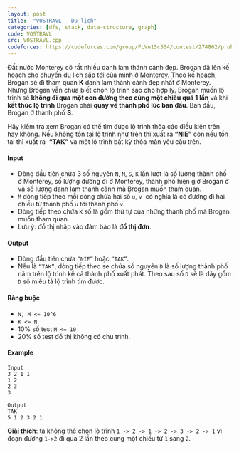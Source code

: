 ```yaml
---
layout: post
title:  "VOSTRAVL - Du lịch"
categories: [dfs, stack, data-structure, graph]
code: VOSTRAVL
src: VOSTRAVL.cpp
codeforces: https://codeforces.com/group/FLVn1Sc504/contest/274862/problem/J
---
```


Đất nước Monterey có rất nhiều danh lam thánh cảnh đẹp. Brogan đã lên kế hoạch cho chuyến du lịch sắp tới của mình ở Monterey. Theo kế hoạch, Brogan sẽ đi tham quan **K** danh lam thánh cảnh đẹp nhất ở Monterey. Nhưng Brogan vẫn chưa biết chọn lộ trình sao cho hợp lý. Brogan muốn lộ trình sẽ **không đi qua một con đường theo cùng một chiều quá 1 lần** và khi **kết thúc lộ trình** Brogan phải **quay về thành phố lúc ban đầu**. Ban đầu, Brogan ở thành phố **S**.

Hãy kiểm tra xem Brogan có thể tìm được lộ trình thỏa các điều kiện trên hay không. Nếu không tồn tại lộ trình như trên thì xuất ra **“NIE”** còn nếu tồn tại thì xuất ra  **“TAK”** và một lộ trình bất kỳ thỏa mản yêu cầu trên.


#### Input

+ Dòng đầu tiên chứa 3 số nguyên `N`, `M`, `S`, `K` lần lượt là số lượng thành phố ở Monterey, số lượng đường đi ở Monterey, thành phố hiện giờ Brogan ở và số lượng danh lam thánh cảnh mà Brogan muốn tham quan.
+ `M` dòng tiếp theo mỗi dòng chứa hai số `u`, `v`  có nghĩa là có đương đi hai chiều từ thành phố `u` tới thành phố `v`.
+ Dòng tiếp theo chứa `K` số là gồm thử tự của những thành phố mà Brogan muốn tham quan.
+ Lưu ý: đồ thị nhập vào đảm bảo là **đồ thị đơn**.


#### Output

+ Dòng đầu tiên chứa `“NIE”` hoặc `“TAK”`.
+ Nếu là `“TAK”`, dòng tiếp theo se chứa số nguyên `D` là số lượng thành phố nằm trên lộ trình kể cả thành phố xuất phát. Theo sau số `D` sẽ là dãy gồm `D` số miêu tả lộ trình tìm được.


#### Ràng buộc

+ `N, M <= 10^6`
+ `K <= N`
+ 10% số test `M <= 10`
+ 20% số test đồ thị không có chu trình.

#### Example

```
Input
3 2 1 1
1 2
2 3
3

Output
TAK
5 1 2 3 2 1
```

**Giải thích**: ta không thể chọn lộ trình `1 -> 2 -> 1 -> 2 -> 3 -> 2 -> 1` vì đoạn đường `1->2` đi qua 2 lần theo cùng một chiều từ `1` sang `2`.

<!--more-->


